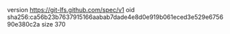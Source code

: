 version https://git-lfs.github.com/spec/v1
oid sha256:ca56b23b7637915166aabab7dade4e8d0e919b061eced3e529e675690e380c2a
size 370
